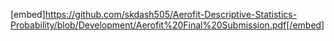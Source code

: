 [embed]https://github.com/skdash505/Aerofit-Descriptive-Statistics-Probability/blob/Development/Aerofit%20Final%20Submission.pdf[/embed]
